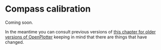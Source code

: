 # Compass calibration

Coming soon.

In the meantime you can consult previous versions of [this chapter for older versions of OpenPlotter](https://openplotter.readthedocs.io/en/3.x.x/pypilot/calibration.html) keeping in mind that there are things that have changed.